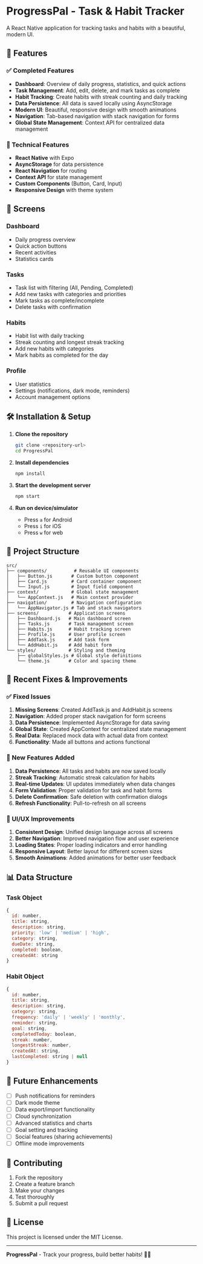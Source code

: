 # ProgressPal - Task & Habit Tracker

A React Native application for tracking tasks and habits with a beautiful, modern UI.

## 🚀 Features

### ✅ Completed Features
- **Dashboard**: Overview of daily progress, statistics, and quick actions
- **Task Management**: Add, edit, delete, and mark tasks as complete
- **Habit Tracking**: Create habits with streak counting and daily tracking
- **Data Persistence**: All data is saved locally using AsyncStorage
- **Modern UI**: Beautiful, responsive design with smooth animations
- **Navigation**: Tab-based navigation with stack navigation for forms
- **Global State Management**: Context API for centralized data management

### 🔧 Technical Features
- **React Native** with Expo
- **AsyncStorage** for data persistence
- **React Navigation** for routing
- **Context API** for state management
- **Custom Components** (Button, Card, Input)
- **Responsive Design** with theme system

## 📱 Screens

### Dashboard
- Daily progress overview
- Quick action buttons
- Recent activities
- Statistics cards

### Tasks
- Task list with filtering (All, Pending, Completed)
- Add new tasks with categories and priorities
- Mark tasks as complete/incomplete
- Delete tasks with confirmation

### Habits
- Habit list with daily tracking
- Streak counting and longest streak tracking
- Add new habits with categories
- Mark habits as completed for the day

### Profile
- User statistics
- Settings (notifications, dark mode, reminders)
- Account management options

## 🛠️ Installation & Setup

1. **Clone the repository**
   ```bash
   git clone <repository-url>
   cd ProgressPal
   ```

2. **Install dependencies**
   ```bash
   npm install
   ```

3. **Start the development server**
   ```bash
   npm start
   ```

4. **Run on device/simulator**
   - Press `a` for Android
   - Press `i` for iOS
   - Press `w` for web

## 📁 Project Structure

```
src/
├── components/          # Reusable UI components
│   ├── Button.js       # Custom button component
│   ├── Card.js         # Card container component
│   └── Input.js        # Input field component
├── context/            # Global state management
│   └── AppContext.js   # Main context provider
├── navigation/         # Navigation configuration
│   └── AppNavigator.js # Tab and stack navigators
├── screens/           # Application screens
│   ├── Dashboard.js   # Main dashboard screen
│   ├── Tasks.js       # Task management screen
│   ├── Habits.js      # Habit tracking screen
│   ├── Profile.js     # User profile screen
│   ├── AddTask.js     # Add task form
│   └── AddHabit.js    # Add habit form
└── styles/            # Styling and theming
    ├── globalStyles.js # Global style definitions
    └── theme.js       # Color and spacing theme
```

## 🔧 Recent Fixes & Improvements

### ✅ Fixed Issues
1. **Missing Screens**: Created AddTask.js and AddHabit.js screens
2. **Navigation**: Added proper stack navigation for form screens
3. **Data Persistence**: Implemented AsyncStorage for data saving
4. **Global State**: Created AppContext for centralized state management
5. **Real Data**: Replaced mock data with actual data from context
6. **Functionality**: Made all buttons and actions functional

### 🚀 New Features Added
1. **Data Persistence**: All tasks and habits are now saved locally
2. **Streak Tracking**: Automatic streak calculation for habits
3. **Real-time Updates**: UI updates immediately when data changes
4. **Form Validation**: Proper validation for task and habit forms
5. **Delete Confirmation**: Safe deletion with confirmation dialogs
6. **Refresh Functionality**: Pull-to-refresh on all screens

### 🎨 UI/UX Improvements
1. **Consistent Design**: Unified design language across all screens
2. **Better Navigation**: Improved navigation flow and user experience
3. **Loading States**: Proper loading indicators and error handling
4. **Responsive Layout**: Better layout for different screen sizes
5. **Smooth Animations**: Added animations for better user feedback

## 📊 Data Structure

### Task Object
```javascript
{
  id: number,
  title: string,
  description: string,
  priority: 'low' | 'medium' | 'high',
  category: string,
  dueDate: string,
  completed: boolean,
  createdAt: string
}
```

### Habit Object
```javascript
{
  id: number,
  title: string,
  description: string,
  category: string,
  frequency: 'daily' | 'weekly' | 'monthly',
  reminder: string,
  goal: string,
  completedToday: boolean,
  streak: number,
  longestStreak: number,
  createdAt: string,
  lastCompleted: string | null
}
```

## 🔮 Future Enhancements

- [ ] Push notifications for reminders
- [ ] Dark mode theme
- [ ] Data export/import functionality
- [ ] Cloud synchronization
- [ ] Advanced statistics and charts
- [ ] Goal setting and tracking
- [ ] Social features (sharing achievements)
- [ ] Offline mode improvements

## 🤝 Contributing

1. Fork the repository
2. Create a feature branch
3. Make your changes
4. Test thoroughly
5. Submit a pull request

## 📄 License

This project is licensed under the MIT License.

---

**ProgressPal** - Track your progress, build better habits! 🚀✨
